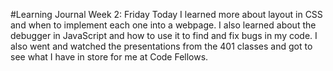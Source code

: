 #Learning Journal Week 2: Friday
Today I learned more about layout in CSS and when to implement each one into a webpage.
I also learned about the debugger in JavaScript and how to use it to find and fix bugs in my code.
I also went and watched the presentations from the 401 classes and got to see what I have in store for me at Code Fellows.
